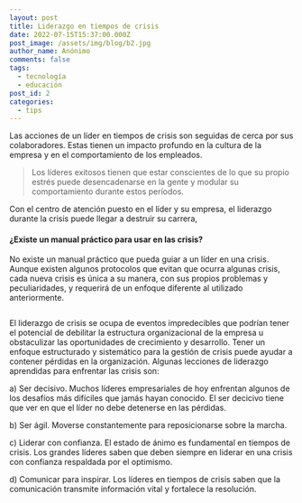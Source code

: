 ```yaml
---
layout: post
title: Liderazgo en tiempos de crisis
date: 2022-07-15T15:37:00.000Z
post_image: /assets/img/blog/b2.jpg
author_name: Anónimo
comments: false
tags:
  - tecnología
  - educación
post_id: 2
categories:
  - tips
---
```

<p>Las acciones de un líder en tiempos de crisis son seguidas de cerca por sus colaboradores. Estas tienen un impacto profundo en la cultura de la empresa y en el comportamiento de los empleados.</p>
  <blockquote>
      <p>Los líderes exitosos tienen que estar conscientes de lo que su propio estrés puede desencadenarse en la gente y modular su comportamiento durante estos períodos.</p>
  </blockquote>							
  <p> Con el centro de atención puesto en el líder y su empresa, el liderazgo durante la crisis puede llegar a destruir su carrera,</p>
  <h4>¿Existe un manual práctico para usar en las crisis?</h4>
  <p>No existe un manual práctico que pueda guiar a un líder en una crisis. Aunque existen algunos protocolos que evitan que ocurra algunas crisis, cada nueva crisis es única a su manera, con sus propios problemas y peculiaridades, y requerirá de un enfoque diferente al utilizado anteriormente.</p>
  <div class="img-blog left-blog-img">
      <img src="{{'/assets/img/blog/b3.jpg' | relative_url }}" alt="">
  </div>
  <div class="img-blog right-blog-img">
      <img src="{{'/assets/img/blog/b4.jpg' | relative_url }}" alt="">
  </div>
  <p>El liderazgo de crisis se ocupa de eventos impredecibles que podrían tener el potencial de debilitar la estructura organizacional de la empresa u obstaculizar las oportunidades de crecimiento y desarrollo. Tener un enfoque estructurado y sistemático para la gestión de crisis puede ayudar a contener pérdidas en la organización. Algunas lecciones de liderazgo  aprendidas para enfrentar las crisis son:

a) Ser decisivo. Muchos líderes empresariales de hoy enfrentan algunos de los desafíos más difíciles que jamás hayan conocido. El ser decicivo tiene que ver en que el líder no debe detenerse en las pérdidas.

b) Ser ágil. Moverse constantemente para reposicionarse sobre la marcha.

c) Liderar con confianza. El estado de ánimo es fundamental en tiempos de crisis. Los grandes líderes saben que deben siempre en liderar en una crisis con confianza respaldada por el optimismo.

d) Comunicar para inspirar. Los líderes en tiempos de crisis  saben que la comunicación transmite información vital y fortalece la resolución.

</p>